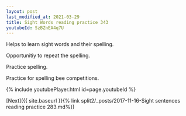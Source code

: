 ```yaml
---
layout: post
last_modified_at: 2021-03-29
title: Sight Words reading practice 343
youtubeId: SzBZnEA4q7U
---
```

 
 
Helps to learn sight words and their spelling.

Opportunitiy to repeat the spelling. 

Practice spelling. 
 
Practice for spelling bee competitions. 
 
{% include youtubePlayer.html id=page.youtubeId %}
 
 

[Next]({{ site.baseurl }}{% link  split2/_posts/2017-11-16-Sight sentences reading practice 283.md%})
 
